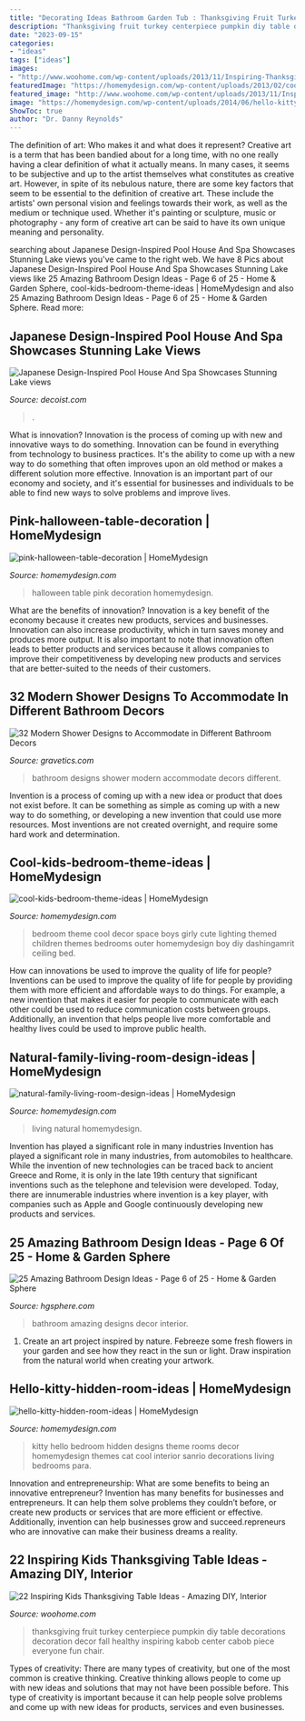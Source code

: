 ```yaml
---
title: "Decorating Ideas Bathroom Garden Tub : Thanksgiving Fruit Turkey Centerpiece Pumpkin Diy Table Decorations Decoration Decor Fall Healthy Inspiring Kabob Center Cabob Piece Everyone Fun Chair"
description: "Thanksgiving fruit turkey centerpiece pumpkin diy table decorations decoration decor fall healthy inspiring kabob center cabob piece everyone fun chair"
date: "2023-09-15"
categories:
- "ideas"
tags: ["ideas"]
images:
- "http://www.woohome.com/wp-content/uploads/2013/11/Inspiring-Thanksgiving-Kids-Tables-4.jpg"
featuredImage: "https://homemydesign.com/wp-content/uploads/2013/02/cool-kids-bedroom-theme-ideas.jpg"
featured_image: "http://www.woohome.com/wp-content/uploads/2013/11/Inspiring-Thanksgiving-Kids-Tables-4.jpg"
image: "https://homemydesign.com/wp-content/uploads/2014/06/hello-kitty-hidden-room-ideas.jpg"
ShowToc: true
author: "Dr. Danny Reynolds"
---
```



The definition of art: Who makes it and what does it represent?
Creative art is a term that has been bandied about for a long time, with no one really having a clear definition of what it actually means. In many cases, it seems to be subjective and up to the artist themselves what constitutes as creative art. However, in spite of its nebulous nature, there are some key factors that seem to be essential to the definition of creative art. These include the artists' own personal vision and feelings towards their work, as well as the medium or technique used. Whether it's painting or sculpture, music or photography - any form of creative art can be said to have its own unique meaning and personality.

	

		
searching about Japanese Design-Inspired Pool House And Spa Showcases Stunning Lake views you've came to the right web. We have 8 Pics about Japanese Design-Inspired Pool House And Spa Showcases Stunning Lake views like 25 Amazing Bathroom Design Ideas - Page 6 of 25 - Home &amp; Garden Sphere, cool-kids-bedroom-theme-ideas | HomeMydesign and also 25 Amazing Bathroom Design Ideas - Page 6 of 25 - Home &amp; Garden Sphere. Read more:
		
    
## Japanese Design-Inspired Pool House And Spa Showcases Stunning Lake Views

<img loading=lazy src="https://cdn.decoist.com/wp-content/uploads/2014/03/Tranquil-Japanese-bath-house.jpg" onerror="this.onerror=null;this.src='https://tse4.mm.bing.net/th?id=OIP.LiVZtTRgan1ioun4H14FiwHaKD&amp;pid=15.1';" alt="Japanese Design-Inspired Pool House And Spa Showcases Stunning Lake views">

_Source: decoist.com_

>. 

	

What is innovation?
Innovation is the process of coming up with new and innovative ways to do something. Innovation can be found in everything from technology to business practices. It's the ability to come up with a new way to do something that often improves upon an old method or makes a different solution more effective. Innovation is an important part of our economy and society, and it's essential for businesses and individuals to be able to find new ways to solve problems and improve lives.

    
## Pink-halloween-table-decoration | HomeMydesign

<img loading=lazy src="https://homemydesign.com/wp-content/uploads/2014/09/pink-halloween-table-decoration.jpg" onerror="this.onerror=null;this.src='https://tse4.mm.bing.net/th?id=OIP.SY18StK4O_4xomBvnvwmowHaLH&amp;pid=15.1';" alt="pink-halloween-table-decoration | HomeMydesign">

_Source: homemydesign.com_

>halloween table pink decoration homemydesign. 

	

What are the benefits of innovation?
Innovation is a key benefit of the economy because it creates new products, services and businesses. Innovation can also increase productivity, which in turn saves money and produces more output. It is also important to note that innovation often leads to better products and services because it allows companies to improve their competitiveness by developing new products and services that are better-suited to the needs of their customers.

    
## 32 Modern Shower Designs To Accommodate In Different Bathroom Decors

<img loading=lazy src="https://www.gravetics.com/wp-content/uploads/2017/05/tiny-bathroom-designs.jpg" onerror="this.onerror=null;this.src='https://tse1.mm.bing.net/th?id=OIP.LgVk7oAPjtOBylVqzhmxBAHaJ5&amp;pid=15.1';" alt="32 Modern Shower Designs to Accommodate in Different Bathroom Decors">

_Source: gravetics.com_

>bathroom designs shower modern accommodate decors different. 

	

Invention is a process of coming up with a new idea or product that does not exist before. It can be something as simple as coming up with a new way to do something, or developing a new invention that could use more resources. Most inventions are not created overnight, and require some hard work and determination.

    
## Cool-kids-bedroom-theme-ideas | HomeMydesign

<img loading=lazy src="https://homemydesign.com/wp-content/uploads/2013/02/cool-kids-bedroom-theme-ideas.jpg" onerror="this.onerror=null;this.src='https://tse2.mm.bing.net/th?id=OIP.00FXrBNTyKK2JMq4fpA6sQHaKF&amp;pid=15.1';" alt="cool-kids-bedroom-theme-ideas | HomeMydesign">

_Source: homemydesign.com_

>bedroom theme cool decor space boys girly cute lighting themed children themes bedrooms outer homemydesign boy diy dashingamrit ceiling bed. 

	

How can innovations be used to improve the quality of life for people?
Inventions can be used to improve the quality of life for people by providing them with more efficient and affordable ways to do things. For example, a new invention that makes it easier for people to communicate with each other could be used to reduce communication costs between groups. Additionally, an invention that helps people live more comfortable and healthy lives could be used to improve public health.

    
## Natural-family-living-room-design-ideas | HomeMydesign

<img loading=lazy src="https://homemydesign.com/wp-content/uploads/2020/02/natural-family-living-room-design-ideas.jpg" onerror="this.onerror=null;this.src='https://tse4.mm.bing.net/th?id=OIP.3Iq0cGwbcTfV3IWQm3KmlAHaLG&amp;pid=15.1';" alt="natural-family-living-room-design-ideas | HomeMydesign">

_Source: homemydesign.com_

>living natural homemydesign. 

	

Invention has played a significant role in many industries
Invention has played a significant role in many industries, from automobiles to healthcare. While the invention of new technologies can be traced back to ancient Greece and Rome, it is only in the late 19th century that significant inventions such as the telephone and television were developed. Today, there are innumerable industries where invention is a key player, with companies such as Apple and Google continuously developing new products and services.

    
## 25 Amazing Bathroom Design Ideas - Page 6 Of 25 - Home &amp; Garden Sphere

<img loading=lazy src="http://www.hgsphere.com/wp-content/uploads/2018/05/Bathroom-6.jpeg" onerror="this.onerror=null;this.src='https://tse1.mm.bing.net/th?id=OIP.jGwpOVVA2ELpt16vLfkkWwHaKu&amp;pid=15.1';" alt="25 Amazing Bathroom Design Ideas - Page 6 of 25 - Home &amp; Garden Sphere">

_Source: hgsphere.com_

>bathroom amazing designs decor interior. 

	

1. Create an art project inspired by nature. Febreeze some fresh flowers in your garden and see how they react in the sun or light. Draw inspiration from the natural world when creating your artwork.

    
## Hello-kitty-hidden-room-ideas | HomeMydesign

<img loading=lazy src="https://homemydesign.com/wp-content/uploads/2014/06/hello-kitty-hidden-room-ideas.jpg" onerror="this.onerror=null;this.src='https://tse3.mm.bing.net/th?id=OIP.7FUIDXv34wLvXQkpQTjkGAHaJ-&amp;pid=15.1';" alt="hello-kitty-hidden-room-ideas | HomeMydesign">

_Source: homemydesign.com_

>kitty hello bedroom hidden designs theme rooms decor homemydesign themes cat cool interior sanrio decorations living bedrooms para. 

	

Innovation and entrepreneurship: What are some benefits to being an innovative entrepreneur?
Invention has many benefits for businesses and entrepreneurs. It can help them solve problems they couldn’t before, or create new products or services that are more efficient or effective. Additionally, invention can help businesses grow and succeed.repreneurs who are innovative can make their business dreams a reality.

    
## 22 Inspiring Kids Thanksgiving Table Ideas - Amazing DIY, Interior

<img loading=lazy src="http://www.woohome.com/wp-content/uploads/2013/11/Inspiring-Thanksgiving-Kids-Tables-4.jpg" onerror="this.onerror=null;this.src='https://tse1.mm.bing.net/th?id=OIP.XKAGHeiCcGiwmYp466UrmgHaLK&amp;pid=15.1';" alt="22 Inspiring Kids Thanksgiving Table Ideas - Amazing DIY, Interior">

_Source: woohome.com_

>thanksgiving fruit turkey centerpiece pumpkin diy table decorations decoration decor fall healthy inspiring kabob center cabob piece everyone fun chair. 

	

Types of creativity:
There are many types of creativity, but one of the most common is creative thinking. Creative thinking allows people to come up with new ideas and solutions that may not have been possible before. This type of creativity is important because it can help people solve problems and come up with new ideas for products, services and even businesses.

